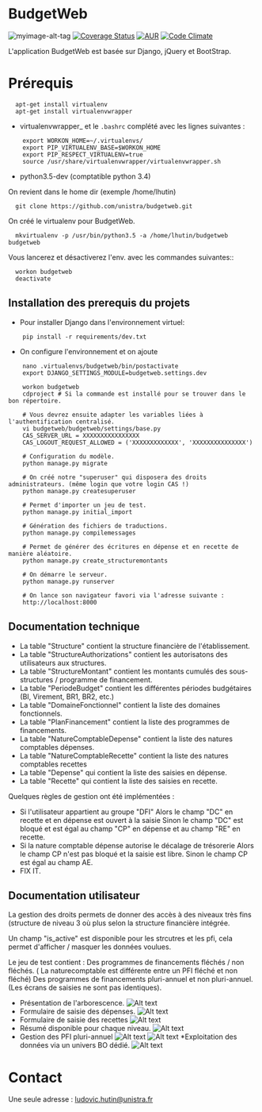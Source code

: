 BudgetWeb
========================

![myimage-alt-tag](https://secure.travis-ci.org/unistra/budgetweb.png?branch=master&maxAge=0)
[![Coverage Status](https://coveralls.io/repos/github/unistra/budgetweb/badge.svg?branch=master)](https://coveralls.io/github/unistra/budgetweb?branch=master&maxAge=0)
[![AUR](https://img.shields.io/aur/license/yaourt.svg?maxAge=2592000?style=flat-square)]()
[![Code Climate](https://codeclimate.com/github/unistra/budgetweb/badges/gpa.svg)](https://codeclimate.com/github/unistra/budgetweb&maxAge=0)


L'application BudgetWeb est basée sur Django, jQuery et BootStrap.


Prérequis
===================
```
  apt-get install virtualenv
  apt-get install virtualenvwrapper
``` 
  * virtualenvwrapper_ et le ``.bashrc`` complété avec les lignes suivantes :

```
	export WORKON_HOME=~/.virtualenvs/
	export PIP_VIRTUALENV_BASE=$WORKON_HOME
	export PIP_RESPECT_VIRTUALENV=true
	source /usr/share/virtualenvwrapper/virtualenvwrapper.sh
``` 	
  * python3.5-dev (comptatible python 3.4)
  
On revient dans le home dir (exemple /home/lhutin)
``` 
  git clone https://github.com/unistra/budgetweb.git
```   
On créé le virtualenv pour BudgetWeb.
``` 
  mkvirtualenv -p /usr/bin/python3.5 -a /home/lhutin/budgetweb budgetweb
```   
Vous lancerez et désactiverez l'env. avec les commandes suivantes::
```
  workon budgetweb
  deactivate
```   
  
Installation des prerequis du projets
-------------------------------------

* Pour installer Django dans l'environnement virtuel:
```
    pip install -r requirements/dev.txt
```
* On configure l'environnement et on ajoute 
``` 
    nano .virtualenvs/budgetweb/bin/postactivate
    export DJANGO_SETTINGS_MODULE=budgetweb.settings.dev
    
    workon budgetweb
    cdproject # Si la commande est installé pour se trouver dans le bon répertoire.

    # Vous devrez ensuite adapter les variables liées à l'authentification centralisé.
    vi budgetweb/budgetweb/settings/base.py 
    CAS_SERVER_URL = XXXXXXXXXXXXXXXX
    CAS_LOGOUT_REQUEST_ALLOWED = ('XXXXXXXXXXXXX', 'XXXXXXXXXXXXXXX')
    
    # Configuration du modèle.
    python manage.py migrate
    
    # On créé notre "superuser" qui disposera des droits administrateurs. (même login que votre login CAS !)
    python manage.py createsuperuser
    
    # Permet d'importer un jeu de test.
    python manage.py initial_import
    
    # Génération des fichiers de traductions.
    python manage.py compilemessages
    
    # Permet de générer des écritures en dépense et en recette de manière aléatoire.
    python manage.py create_structuremontants
    
    # On démarre le serveur.
    python manage.py runserver
    
    # On lance son navigateur favori via l'adresse suivante :
    http://localhost:8000
``` 

Documentation technique
-----------------------

 * La table "Structure" contient la structure financière de l'établissement.
 * La table "StructureAuthorizations" contient les autorisatons des utilisateurs aux structures.
 * La table "StructureMontant" contient les montants cumulés des sous-structures / programme de financement.
 * La table "PeriodeBudget" contient les différentes périodes budgétaires (BI, Virement, BR1, BR2, etc.)
 * La table "DomaineFonctionnel" contient la liste des domaines fonctionnels.
 * La table "PlanFinancement" contient la liste des programmes de financements.
 * La table "NatureComptableDepense" contient la liste des natures comptables dépenses.
 * La table "NatureComptableRecette" contient la liste des natures comptables recettes
 * La table "Depense" qui contient la liste des saisies en dépense.
 * La table "Recette" qui contient la liste des saisies en recette.

Quelques règles de gestion ont été implémentées :
  * Si l'utilisateur appartient au groupe "DFI"
        Alors le champ "DC" en recette et en dépense est ouvert à la saisie
        Sinon le champ "DC" est bloqué et est égal au champ "CP" en dépense et au champ "RE" en recette.
  * Si la nature comptable dépense autorise le décalage de trésorerie
        Alors le champ CP n'est pas bloqué et la saisie est libre.
        Sinon le champ CP est égal au champ AE.
  * FIX IT.

Documentation utilisateur
-------------------------

La gestion des droits permets de donner des accès à des niveaux très fins (structure de niveau 3 où plus selon la structure financière intégrée.

Un champ "is_active" est disponible pour les strcutres et les pfi, cela permet d'afficher / masquer les données voulues.

Le jeu de test contient :
    Des programmes de financements fléchés / non fléchés. ( La naturecomptable est différente entre un PFI fléché et non fléché)
    Des programmes de financements pluri-annuel et non pluri-annuel. (Les écrans de saisies ne sont pas identiques).

* Présentation de l'arborescence.
![Alt text](docs/images/capture1.jpg?raw=true "Title")
* Formulaire de saisie des dépenses.
![Alt text](docs/images/capture2.jpg?raw=true "Title")
* Formulaire de saisie des recettes
![Alt text](docs/images/capture3.jpg?raw=true "Title")
* Résumé disponible pour chaque niveau.
![Alt text](docs/images/capture4.jpg?raw=true "Title")
* Gestion des PFI pluri-annuel
![Alt text](docs/images/capture5.jpg?raw=true "Title")
![Alt text](docs/images/capture6.jpg?raw=true "Title")
*Exploitation des données via un univers BO dédié.
![Alt text](docs/images/capture7.jpg?raw=true "Title")

Contact
========================

Une seule adresse : ludovic.hutin@unistra.fr
